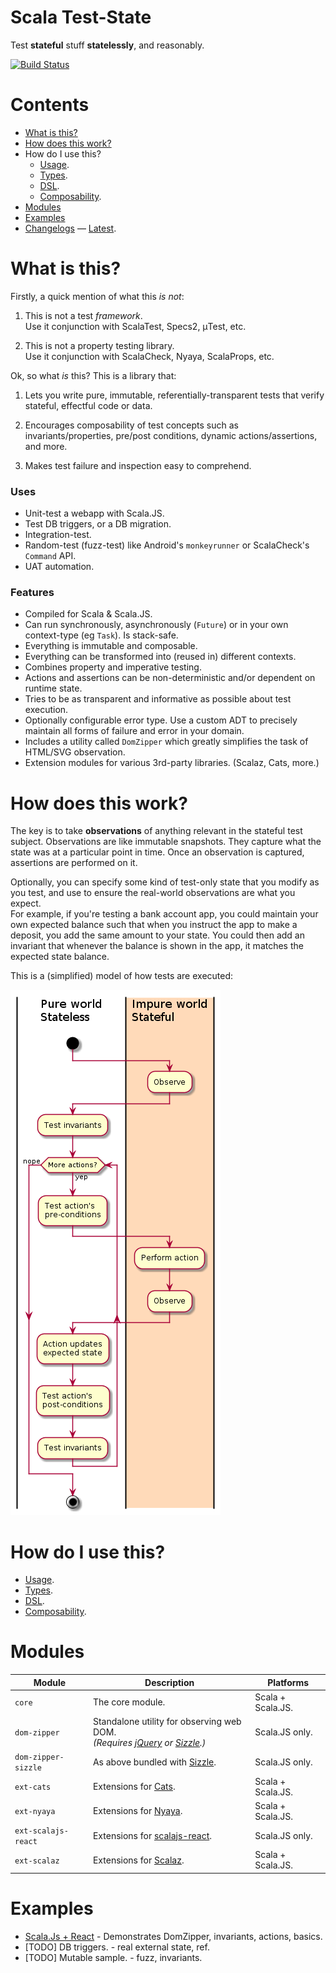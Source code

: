 # Scala Test-State

Test **stateful** stuff **statelessly**, and reasonably.

[![Build Status](https://travis-ci.org/japgolly/test-state.svg?branch=master)](https://travis-ci.org/japgolly/test-state)

# Contents

- [What is this?](#what-is-this)
- [How does this work?](#how-does-this-work)
- How do I use this?
  - [Usage](doc/USAGE.md).
  - [Types](doc/TYPES.md).
  - [DSL](doc/DSL.md).
  - [Composability](doc/COMPOSE.md).
- [Modules](#modules)
- [Examples](#examples)
- [Changelogs](doc/changelog) — [Latest](doc/changelog/2.1.1.md).


# What is this?

Firstly, a quick mention of what this *is not*:

1. This is not a test *framework*.
   <br>Use it conjunction with ScalaTest, Specs2, μTest, etc.

1. This is not a property testing library.
   <br>Use it conjunction with ScalaCheck, Nyaya, ScalaProps, etc.

Ok, so what *is* this?
This is a library that:

1. Lets you write pure, immutable, referentially-transparent tests
   that verify stateful, effectful code or data.

1. Encourages composability of test concepts such as invariants/properties, pre/post conditions,
   dynamic actions/assertions, and more.

1. Makes test failure and inspection easy to comprehend.

### Uses

* Unit-test a webapp with Scala.JS.
* Test DB triggers, or a DB migration.
* Integration-test.
* Random-test (fuzz-test) like Android's `monkeyrunner` or ScalaCheck's `Command` API.
* UAT automation.


### Features

* Compiled for Scala & Scala.JS.
* Can run synchronously, asynchronously (`Future`) or in your own context-type (eg `Task`). Is stack-safe.
* Everything is immutable and composable.
* Everything can be transformed into (reused in) different contexts.
* Combines property and imperative testing.
* Actions and assertions can be non-deterministic and/or dependent on runtime state.
* Tries to be as transparent and informative as possible about test execution.
* Optionally configurable error type. Use a custom ADT to precisely maintain all forms of failure and error in your domain.
* Includes a utility called `DomZipper` which greatly simplifies the task of HTML/SVG observation.
* Extension modules for various 3rd-party libraries. (Scalaz, Cats, more.)


# How does this work?

The key is to take **observations** of anything relevant in the stateful test subject.
Observations are like immutable snapshots.
They capture what the state was at a particular point in time.
Once an observation is captured, assertions are performed on it.

Optionally, you can specify some kind of test-only state that you modify as you test,
and use to ensure the real-world observations are what you expect.
<br>For example, if you're testing a bank account app, you could maintain your own expected balance such that
when you instruct the app to make a deposit, you add the same amount to your state.
You could then add an invariant that whenever the balance is shown in the app, it matches the expected state balance.

This is a (simplified) model of how tests are executed:

![concept](doc/concept.uml.png)

# How do I use this?
  - [Usage](doc/USAGE.md).
  - [Types](doc/TYPES.md).
  - [DSL](doc/DSL.md).
  - [Composability](doc/COMPOSE.md).

# Modules

| Module              | Description | Platforms |
|---------------------|-------------|-----------|
| `core`              | The core module. | Scala + Scala.JS. |
| `dom-zipper`        | Standalone utility for observing web DOM.<br>*(Requires [jQuery](https://jquery.com/) or [Sizzle](https://sizzlejs.com/).)* | Scala.JS only. |
| `dom-zipper-sizzle` | As above bundled with [Sizzle](https://sizzlejs.com/). | Scala.JS only. |
| `ext-cats`          | Extensions for [Cats](https://github.com/typelevel/cats). | Scala + Scala.JS. |
| `ext-nyaya`         | Extensions for [Nyaya](https://github.com/japgolly/nyaya). | Scala + Scala.JS. |
| `ext-scalajs-react` | Extensions for [scalajs-react](https://github.com/japgolly/scalajs-react). | Scala.JS only. |
| `ext-scalaz`        | Extensions for [Scalaz](https://github.com/scalaz/scalaz). | Scala + Scala.JS. |


# Examples

* [Scala.Js + React](example-react) - Demonstrates DomZipper, invariants, actions, basics.
* [TODO] DB triggers.    - real external state, ref.
* [TODO] Mutable sample. - fuzz, invariants.

